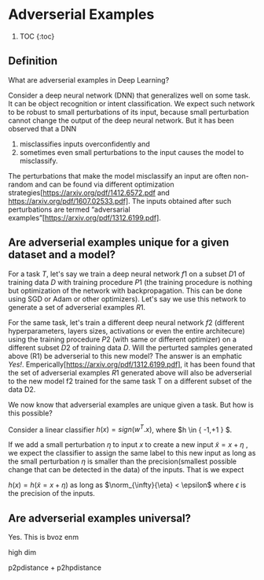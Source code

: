 # Adverserial Examples

1. TOC
{:toc}

## Definition

What are adverserial examples in Deep Learning?


Consider a deep neural network (DNN) that generalizes well on some task. It can be object recognition or intent classification. We expect such network to be robust to small perturbations of its input, because small perturbation cannot change the output of the deep neural network. But it has been observed that a DNN 
1. misclassifies inputs overconfidently and 
2. sometimes even small perturbations to the input causes the model to misclassify. 

The perturbations that make the model misclassify an input are often non-random and can be found via different optimization strategies[https://arxiv.org/pdf/1412.6572.pdf and https://arxiv.org/pdf/1607.02533.pdf]. The inputs obtained after such perturbations are termed “adversarial examples”[https://arxiv.org/pdf/1312.6199.pdf].


## Are adverserial examples unique for a given dataset and a model?

For a task $T$, let's say we train a deep neural network $f1$ on a subset $D1$  of training data $D$ with training procedure $P1$ (the training procedure is nothing but optimization of the network with backpropagation. This can be done using SGD or Adam or other optimizers). Let's say we use this network to generate a set of adverserial examples $R1$. 

For the same task, let's train a different deep neural network $f2$ (different hyperparameters, layers sizes, activations or even the entire architecure) using the training procedure $P2$ (with same or different optimizer) on a different subset $D2$ of training data $D$. Will the perturted samples generated above (R1) be adverserial to this new model? The answer is an emphatic _Yes!_. Emperically[https://arxiv.org/pdf/1312.6199.pdf], it has been found that the set of adverserial examples $R1$ generated above will also be adverserial to the new model f2 trained for the same task T on a different subset of the data D2. 

We now know that adverserial examples are unique given a task. But how is this possible?

Consider a linear classifier $h(x) = sign(w^T.x)$, where $h \in \{ -1,+1 \} $. 

If we add a small perturbation $\eta$  to input $x$ to create a new input $\tilde{x} = x + \eta$ , we expect the classifier to assign the same label to this new input as long as the small perturbation $\eta$ is smaller than the precision(smallest possible change that can be detected in the data) of the inputs. That is we expect

$h(x) = h(\tilde{x} = x + \eta)$ as long as $\norm_{\infty}{\eta} < \epsilon$ where $\epsilon$ is the precision of the inputs.

## Are adverserial examples universal?



Yes. This is bvoz enm

high dim

p2pdistance + p2hpdistance



